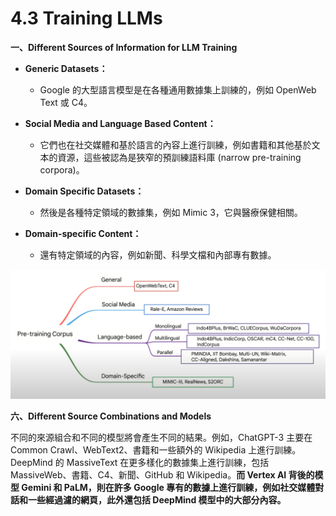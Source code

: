 # 4.3 Training LLMs

**一、Different Sources of Information for LLM Training**
- **Generic Datasets：**
	- Google 的大型語言模型是在各種通用數據集上訓練的，例如 OpenWeb Text 或 C4。
	
- **Social Media and Language Based Content：**
	- 它們也在社交媒體和基於語言的內容上進行訓練，例如書籍和其他基於文本的資源，這些被認為是狹窄的預訓練語料庫 (narrow pre-training corpora)。
	
- **Domain Specific Datasets：**
	- 然後是各種特定領域的數據集，例如 Mimic 3，它與醫療保健相關。
	
- **Domain-specific Content：**
	- 還有特定領域的內容，例如新聞、科學文檔和內部專有數據。

![gh](https://raw.githubusercontent.com/SeanChenR/img_gif/main/myimage/17421945010008012pj.png)

**六、Different Source Combinations and Models**

不同的來源組合和不同的模型將會產生不同的結果。例如，ChatGPT-3 主要在 Common Crawl、WebText2、書籍和一些額外的 Wikipedia 上進行訓練。DeepMind 的 MassiveText 在更多樣化的數據集上進行訓練，包括 MassiveWeb、書籍、C4、新聞、GitHub 和 Wikipedia。**而 Vertex AI 背後的模型 Gemini 和 PaLM，則在許多 Google 專有的數據上進行訓練，例如社交媒體對話和一些經過濾的網頁，此外還包括 DeepMind 模型中的大部分內容。**


